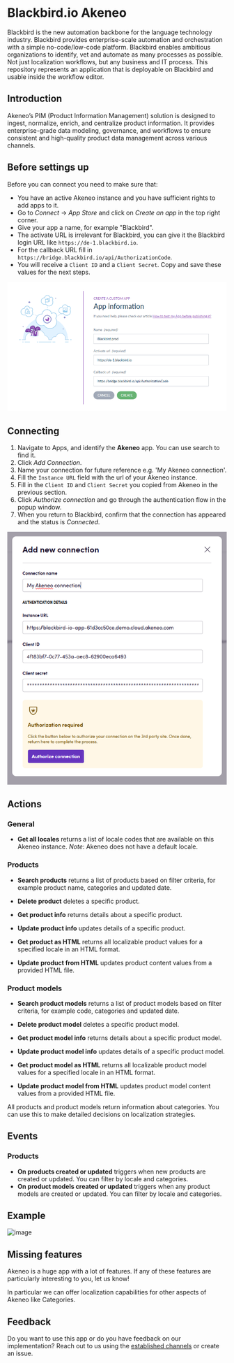 # Blackbird.io Akeneo

Blackbird is the new automation backbone for the language technology industry. Blackbird provides enterprise-scale automation and orchestration with a simple no-code/low-code platform. Blackbird enables ambitious organizations to identify, vet and automate as many processes as possible. Not just localization workflows, but any business and IT process. This repository represents an application that is deployable on Blackbird and usable inside the workflow editor.

## Introduction

<!-- begin docs -->

Akeneo’s PIM (Product Information Management) solution is designed to ingest, normalize, enrich, and centralize product information. It provides enterprise-grade data modeling, governance, and workflows to ensure consistent and high-quality product data management across various channels.

## Before settings up

Before you can connect you need to make sure that:

- You have an active Akeneo instance and you have sufficient rights to add apps to it.
- Go to _Connect_ -> _App Store_ and click on _Create an app_ in the top right corner.
- Give your app a name, for example "Blackbird".
- The activate URL is irrelevant for Blackbird, you can give it the Blackbird login URL like `https://de-1.blackbird.io`.
- For the callback URL fill in `https://bridge.blackbird.io/api/AuthorizationCode`.
- You will receive a `Client ID` and a `Client Secret`. Copy and save these values for the next steps.

![1728308561748](image/README/1728308561748.png)

## Connecting

1.  Navigate to Apps, and identify the **Akeneo** app. You can use search to find it.
2.  Click _Add Connection_.
3.  Name your connection for future reference e.g. 'My Akeneo connection'.
4.  Fill the `Instance URL` field with the url of your Akeneo instance.
5.  Fill in the `Client ID` and `Client Secret` you copied from Akeneo in the previous section.
6.  Click _Authorize connection_ and go through the authentication flow in the popup window.
7.  When you return to Blackbird, confirm that the connection has appeared and the status is _Connected_.

![1728309237542](image/README/1728309237542.png)

## Actions

### General

- **Get all locales** returns a list of locale codes that are available on this Akeneo instance. *Note*: Akeneo does not have a default locale.

### Products

-   **Search products** returns a list of products based on filter criteria, for example product name, categories and updated date.
-   **Delete product** deletes a specific product.
-   **Get product info** returns details about a specific product.
-   **Update product info** updates details of a specific product.

-   **Get product as HTML** returns all localizable product values for a specified locale in an HTML format.
-   **Update product from HTML** updates product content values from a provided HTML file.

### Product models

-   **Search product models** returns a list of product models based on filter criteria, for example code, categories and updated date.
-   **Delete product model** deletes a specific product model.
-   **Get product model info** returns details about a specific product model.
-   **Update product model info** updates details of a specific product model.

-   **Get product model as HTML** returns all localizable product model values for a specified locale in an HTML format.
-   **Update product model from HTML** updates product model content values from a provided HTML file.

All products and product models return information about categories. You can use this to make detailed decisions on localization strategies.

## Events

### Products

-   **On products created or updated** triggers when new products are created or updated. You can filter by locale and categories.
-   **On product models created or updated** triggers when any product models are created or updated. You can filter by locale and categories.

## Example

![image](https://github.com/user-attachments/assets/9eb04458-1d84-4b6f-9450-97b59b60c729)

## Missing features

Akeneo is a huge app with a lot of features. If any of these features are particularly interesting to you, let us know!

In particular we can offer localization capabilities for other aspects of Akeneo like Categories.

## Feedback

Do you want to use this app or do you have feedback on our implementation? Reach out to us using the [established channels](https://www.blackbird.io/) or create an issue.

<!-- end docs -->
